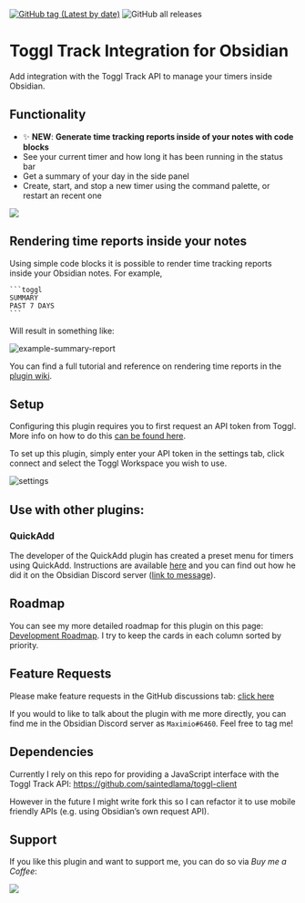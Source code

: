 [![GitHub tag (Latest by date)](https://img.shields.io/github/v/tag/mcndt/obsidian-toggl-integration)](https://github.com/mcndt/obsidian-toggl-integration/releases) ![GitHub all releases](https://img.shields.io/github/downloads/mcndt/obsidian-toggl-integration/total)

# Toggl Track Integration for Obsidian

Add integration with the Toggl Track API to manage your timers inside Obsidian.

## Functionality

- ✨ **NEW**: **Generate time tracking reports inside of your notes with code blocks**
- See your current timer and how long it has been running in the status bar
- Get a summary of your day in the side panel
- Create, start, and stop a new timer using the command palette, or restart an recent one

![](https://raw.githubusercontent.com/mcndt/obsidian-toggl-integration/master/demo2.gif)

## Rendering time reports inside your notes

Using simple code blocks it is possible to render time tracking reports inside your Obsidian notes. For example,

````
```toggl
SUMMARY
PAST 7 DAYS
```
````

Will result in something like:

![example-summary-report](https://user-images.githubusercontent.com/23149353/148293946-4e70ede9-0a9f-401e-af4b-f954caaeed84.png)

You can find a full tutorial and reference on rendering time reports in the [plugin wiki](<https://github.com/mcndt/obsidian-toggl-integration/wiki/Toggl-Query-Language-(TQL)-Reference>).

## Setup

Configuring this plugin requires you to first request an API token from Toggl. More info on how to do this [can be found here](https://support.toggl.com/en/articles/3116844-where-is-my-api-token-located).

To set up this plugin, simply enter your API token in the settings tab, click connect and select the Toggl Workspace you wish to use.

![settings](https://raw.githubusercontent.com/mcndt/obsidian-toggl-integration/master/settings.png)

## Use with other plugins:

### QuickAdd

The developer of the QuickAdd plugin has created a preset menu for timers using QuickAdd. Instructions are available [here](https://github.com/chhoumann/quickadd/blob/master/docs/Examples/Macro_TogglManager.md) and you can find out how he did it on the Obsidian Discord server ([link to message](https://discord.com/channels/686053708261228577/707816848615407697/876069796553293835)).

## Roadmap

You can see my more detailed roadmap for this plugin on this page: [Development Roadmap](https://github.com/mcndt/obsidian-toggl-integration/projects/1). I try to keep the cards in each column sorted by priority.

## Feature Requests

Please make feature requests in the GitHub discussions tab: [click here](https://github.com/mcndt/obsidian-toggl-integration/discussions/categories/feature-requests)

If you would to like to talk about the plugin with me more directly, you can find me in the Obsidian Discord server as `Maximio#6460`. Feel free to tag me!

## Dependencies

Currently I rely on this repo for providing a JavaScript interface with the Toggl Track API: https://github.com/saintedlama/toggl-client

However in the future I might write fork this so I can refactor it to use mobile friendly APIs (e.g. using Obsidian’s own request API).

## Support

If you like this plugin and want to support me, you can do so via _Buy me a Coffee_:

<a href="https://www.buymeacoffee.com/mcndt"><img src="https://img.buymeacoffee.com/button-api/?text=Buy me a coffee&emoji=&slug=mcndt&button_colour=5F7FFF&font_colour=ffffff&font_family=Inter&outline_colour=000000&coffee_colour=FFDD00"></a>
